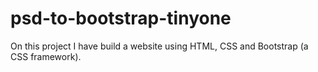 # psd-to-bootstrap-tinyone
On this project I have build a website using HTML, CSS and Bootstrap (a CSS framework). 
